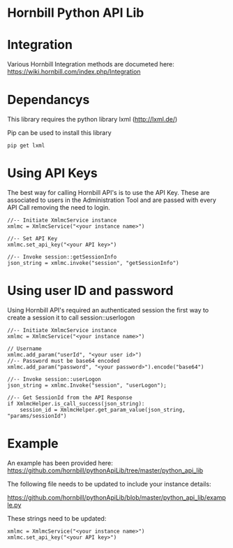 
Hornbill Python API Lib
========

Integration
===
Various Hornbill Integration methods are documeted here: https://wiki.hornbill.com/index.php/Integration

Dependancys
===
This library requires the python library lxml (http://lxml.de/)

Pip can be used to install this library

```pip get lxml```


Using API Keys 
===

The best way for calling Hornbill API's is to use the API Key. These are associated to users in the Administration Tool and are passed with every API Call removing the need to login.
```
//-- Initiate XmlmcService instance
xmlmc = XmlmcService("<your instance name>")

//-- Set API Key
xmlmc.set_api_key("<your API key>")

//-- Invoke session::getSessionInfo
json_string = xmlmc.invoke("session", "getSessionInfo")
```

Using user ID and password
===

Using Hornbill API's required an authenticated session the first way to create a session it to call session::userlogon
```
//-- Initiate XmlmcService instance
xmlmc = XmlmcService("<your instance name>")

// Username
xmlmc.add_param("userId", "<your user id>")
//-- Password must be base64 encoded
xmlmc.add_param("password", "<your password>").encode("base64")

//-- Invoke session::userLogon
json_string = xmlmc.Invoke("session", "userLogon");

//-- Get SessionId from the API Response
if XmlmcHelper.is_call_success(json_string):
	session_id = XmlmcHelper.get_param_value(json_string, "params/sessionId")
```

Example
===

An example has been provided here:
https://github.com/hornbill/pythonApiLib/tree/master/python_api_lib

The following file needs to be updated to include your instance details:

https://github.com/hornbill/pythonApiLib/blob/master/python_api_lib/example.py


These strings need to be updated:
```
xmlmc = XmlmcService("<your instance name>")
xmlmc.set_api_key("<your API key>")
```



